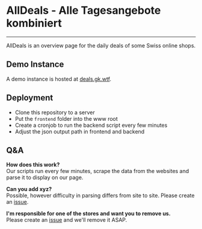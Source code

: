 # AllDeals - Alle Tagesangebote kombiniert
---

AllDeals is an overview page for the daily deals of some Swiss online shops.
## Demo Instance
A demo instance is hosted at [deals.gk.wtf](https://deals.gk.wtf).

## Deployment
* Clone this repository to a server
* Put the `frontend` folder into the www root
* Create a cronjob to run the backend script every few minutes
* Adjust the json output path in frontend and backend

## Q&A
**How does this work?**  
Our scripts run every few minutes, scrape the data from the websites and parse it to display on our page.  
  
**Can you add xyz?**  
Possible, however difficulty in parsing differs from site to site. Please create an [issue](/issues).  

**I'm responsible for one of the stores and want you to remove us.**  
Please create an [issue](/issues) and we'll remove it ASAP.